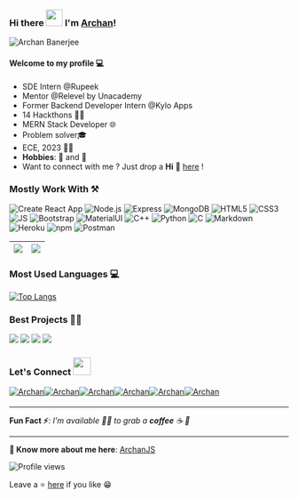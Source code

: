 ### Hi there <img src="https://raw.githubusercontent.com/MartinHeinz/MartinHeinz/master/wave.gif" width="30px"> I'm [Archan](https://archanjs.github.io/portfolio)!

![Archan Banerjee](https://i.postimg.cc/hPGjyNVd/home.png)

#### Welcome to my profile 💻

* SDE Intern  @Rupeek
* Mentor @Relevel by Unacademy
* Former Backend Developer Intern @Kylo Apps
* 14 Hackthons 👨‍💻
* MERN Stack Developer 🌐
* Problem solver🎓
* ECE, 2023  👨‍💻
* **Hobbies**: 🎸 and 🎤 
* Want to connect with me ? Just drop a **Hi** 👋 [here](https://www.linkedin.com/in/archan-banerjee-9747781b0/) ! 

### Mostly Work With ⚒

![Create React App](https://img.shields.io/static/v1?style=for-the-badge&message=React&color=222222&logo=Create+React+App&logoColor=09D3AC&label=)
![Node.js](https://img.shields.io/static/v1?style=for-the-badge&message=Node.js&color=339933&logo=Node.js&logoColor=FFFFFF&label=)
![Express](https://img.shields.io/static/v1?style=for-the-badge&message=Express&color=000000&logo=Express&logoColor=FFFFFF&label=)
![MongoDB](https://img.shields.io/static/v1?style=for-the-badge&message=MongoDB&color=47A248&logo=MongoDB&logoColor=FFFFFF&label=)
![HTML5](https://img.shields.io/badge/HTML5-E34F26?style=for-the-badge&logo=html5&logoColor=white)
![CSS3](https://img.shields.io/badge/CSS3-1572B6?style=for-the-badge&logo=css3&logoColor=white)
![JS](https://img.shields.io/badge/JavaScript-F7DF1E?style=for-the-badge&logo=javascript&logoColor=black)
![Bootstrap](https://img.shields.io/badge/Bootstrap-563D7C?style=for-the-badge&logo=bootstrap&logoColor=white)
![MaterialUI](https://img.shields.io/badge/Material--UI-0081CB?style=for-the-badge&logo=material-ui&logoColor=white)
![C++](https://img.shields.io/static/v1?style=for-the-badge&message=C%2B%2B&color=00599C&logo=C%2B%2B&logoColor=FFFFFF&label=)
![Python](https://img.shields.io/static/v1?style=for-the-badge&message=Python&color=3776AB&logo=Python&logoColor=FFFFFF&label=)
![C](https://img.shields.io/static/v1?style=for-the-badge&message=C+Language&color=222222&logo=C&logoColor=A8B9CC&label=)
![Markdown](https://img.shields.io/badge/Markdown-000000?style=for-the-badge&logo=markdown&logoColor=white)
![Heroku](https://img.shields.io/badge/Heroku-430098?style=for-the-badge&logo=heroku&logoColor=white)
![npm](https://img.shields.io/static/v1?style=for-the-badge&message=npm&color=CB3837&logo=npm&logoColor=FFFFFF&label=)
![Postman](https://img.shields.io/badge/Postman-FF6C37?style=for-the-badge&logo=Postman&logoColor=white)

|<img src="https://github-readme-stats.vercel.app/api?username=ArchanJS&show_icons=true&theme=tokyonight"/>|<img src="https://github-readme-streak-stats.herokuapp.com/?user=ArchanJS&theme=tokyonight"/>|
|---|---|

### Most Used Languages 💻

[![Top Langs](https://github-readme-stats.vercel.app/api/top-langs/?username=ArchanJS&layout=compact&theme=tokyonight)](https://github.com/ArchanJS)


### Best Projects 👨‍💻

<img src="https://github-readme-stats.vercel.app/api/pin/?username=ArchanJS&repo=Arjd-Live&show_icons=true&theme=tokyonight">
<img src="https://github-readme-stats.vercel.app/api/pin/?username=jaydip1235&repo=MediBoard&show_icons=true&theme=tokyonight">
<img src="https://github-readme-stats.vercel.app/api/pin/?username=ArchanJS&repo=femaissance&show_icons=true&theme=tokyonight"> 
<img src="https://github-readme-stats.vercel.app/api/pin/?username=ArchanJS&repo=Genletter&show_icons=true&theme=tokyonight">

### Let's Connect <img src="https://raw.githubusercontent.com/ShahriarShafin/ShahriarShafin/main/Assets/handshake.gif" height="32px">

<div style="display:flex;">
 <a href="https://www.linkedin.com/in/archan-banerjee-9747781b0/" target="_blank">
<img src=https://img.shields.io/badge/linkedin-%231E77B5.svg?&style=for-the-badge&logo=linkedin&logoColor=white alt=Archan Banerjee linkedin style="margin-bottom: 5px;" />
</a>
  
 <a href="https://github.com/ArchanJS" target="_blank">
<img src=https://img.shields.io/badge/GitHub-100000?style=for-the-badge&logo=github&logoColor=white alt=Archan Banerjee GitHub style="margin-bottom: 5px;" />
</a>

<a href="mailto:archanbanerjee89@gmail.com" target="_blank">
<img src=https://img.shields.io/badge/Gmail-D14836?style=for-the-badge&logo=gmail&logoColor=white" alt=Archan Banerjee gmail style="margin-bottom: 5px;" />
</a>

<a href="https://www.instagram.com/archan.wma" target="_blank">
<img src=https://img.shields.io/badge/Instagram-E4405F?style=for-the-badge&logo=instagram&logoColor=white alt=Archan Banerjee Instagram style="margin-bottom: 5px;" />
</a>
                                                                                                                                                 
<a href="https://www.facebook.com/profile.php?id=100071125344117" target="_blank">
<img src=https://img.shields.io/badge/Facebook-1877F2?style=for-the-badge&logo=facebook&logoColor=white alt=Archan Banerjee Facebook style="margin-bottom: 5px;" />
</a>  

<a href="https://www.youtube.com/musicalarchan" target="_blank">
<img src=https://img.shields.io/badge/YouTube-FF0000?style=for-the-badge&logo=youtube&logoColor=white alt=Archan Banerjee YouTube style="margin-bottom: 5px;" />
</a>  
</div>  

---

**Fun Fact ⚡**: _I'm available 🙋‍♂️ to grab a **coffee** ☕ 🙊_

---

**🔗 Know more about me here**: [ArchanJS](https://archanjs.github.io/portfolio)

![Profile views](https://gpvc.arturio.dev/ArchanJS)

Leave a ⭐ [here](https://github.com/ArchanJS/ArchanJS) if you like 😁